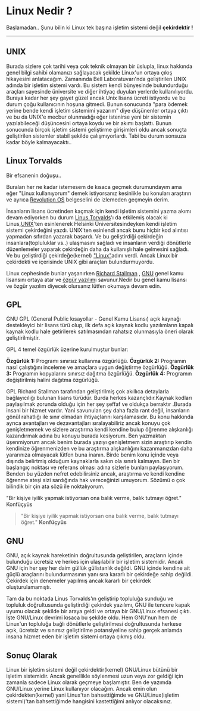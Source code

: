 Linux Nedir ?
===================


Başlamadan.. Şunu bilin ki Linux tek başına işletim sistemi değil **çekirdektir !** 

----------


UNIX
-------------

Burada sizlere çok tarihi veya çok teknik olmayan bir üslupla, linux hakkında genel bilgi sahibi olamanızı sağlayacak şekilde Linux'un ortaya çıkış hikayesini anlatacağım. Zamanında Bell Laboratuvarı'nda geliştirilen UNIX adında bir işletim sistemi vardı. Bu sistem kendi bünyesinde bulundurduğu araçları sayesinde üniversite ve diğer ihtiyaç duyulan yerlerde kullanılıyordu. Buraya kadar her şey gayet güzel ancak Unix lisans ücreti istiyordu ve bu durum çoğu kullanıcının hoşuna gitmedi. Bunun sonucunda "para ödemek yerine bende kendi işletim sistemimi yazarım" diye düşünenler ortaya çıktı ve bu da UNIX'e mecbur olunmadığı eğer istenirse yeni bir sistemin yazılabileceği düşüncesini ortaya koydu ve bir akımı başlattı. Bunun sonucunda birçok işletim sistemi geliştirme girişimleri oldu ancak sonuçta geliştirilen sistemler stabil şekilde çalışmıyorlardı. Tabi bu durum sonsuza kadar böyle kalmayacaktı..

Linux Torvalds
-------------
Bir efsanenin doğuşu..

Buraları her ne kadar istemesem de kısaca geçmek durumundayım ama eğer "Linux kullanıyorum" demek istiyorsanız kesinlikle bu konuları araştırın ve ayrıca [Revolution OS][1] belgeselini de izlemeden geçmeyin derim.

İnsanların lisans ücretinden kaçmak için kendi işletim sistemini yazma akımı devam ediyorken bu durum [Linus Torvalds][2]'ı da etkilemiş olacak ki Linus,[UNIX][3]'ten esinlenerek Helsinki Üniversitesindeyken kendi işletim sistemi çekirdeğini yazdı. UNIX'ten esinlendi ancak bunu hiçbir kod alıntısı yapmadan sıfırdan yazarak başardı. Ve bu geliştirdiği çekirdeğin insanlara(topluluklar vs..) ulaşmasını sağladı ve insanların verdiği dönütlerle düzenlemeler yaparak çekirdeğin daha da kullanışlı hale gelmesini sağladı. Ve bu geliştirdiği çekirdeğe(kernel) ["Linux"][4]adını verdi. Ancak Linux bir çekirdekti ve içerisinde UNIX gibi araçları bulundurmuyordu.

Linux cephesinde bunlar yaşanırken [Richard Stallman][5] , [GNU][6] genel kamu lisansını ortaya atar ve [ özgür yazılım][7]ı savunur.Nedir bu genel kamu lisansı ve özgür yazılım diyecek olursanız lütfen okumaya devam edin.

GPL
-------------
GNU GPL (General Public kısayollar - Genel Kamu Lisansı) açık kaynağı destekleyici bir lisans türü olup, ilk defa açık kaynak kodlu yazılımların kapalı kaynak kodlu hale getirilerek satılmasından rahatsız olunmasıyla öneri olarak geliştirilmiştir.

GPL 4 temel özgürlük üzerine kurulmuştur bunlar:

**Özgürlük 1:** Programı sınırsız kullanma özgürlüğü.
**Özgürlük 2:** Programın nasıl çalıştığını inceleme ve amaçlara uygun değiştirme özgürlüğü.
**Özgürlük 3:** Programın kopyalarını sınırsız dağıtma özgürlüğü.
**Özgürlük 4:** Programın değiştirilmiş halini dağıtma özgürlüğü.

GPL Richard Stallman tarafından geliştirilmiş çok akıllıca detaylarla bağlayıcılığı bulunan lisans türüdür. Burda herkes kazançlıdır.Kaynak kodları paylaşılmak zorunda olduğu için her şey şeffaf ve oldukça berraktır .Burada insani bir hizmet vardır. Yani savunulan şey daha fazla rant değil, insanların gönül rahatlığı ile sınır olmadan ihtiyaçlarını karşılamasıdır. Bu konu hakkında ayrıca avantajları ve dezavantajları sıralayabiliriz ancak konuyu çok genişletmemek ve sizlere araştırma kendi kendine bulup öğrenme alışkanlığı kazandırmak adına bu konuyu burada kesiyorum. Ben yazmaktan üşenmiyorum ancak benim burada yazıyı genişletmem sizin araştırıp kendin kendinize öğrenmenizden ve bu araştırma alışkanlığını kazanmanızdan daha yararınıza olmayacak lütfen buna inanın. Birde benim konu içinde veya dışında belirtmiş olduğum kaynaklarla sakın ola sınırlı kalmayın. Ben bir başlangıç noktası ve referans olması adına sizlerle bunları paylaşıyorum. Benden bu yüzden nefret edebilirsiniz ancak, araştırma ve kendi kendine öğrenme ateşi sizi sardığında hak vereceğinizi umuyorum. Sözümü o çok bilindik bir çin ata sözü ile noktalıyorum.

"Bir kişiye iyilik yapmak istiyorsan ona balık verme, balık tutmayı öğret." Konfüçyüs

> "Bir kişiye iyilik yapmak istiyorsan ona balık verme, balık tutmayı öğret."  **Konfüçyüs**

GNU
-------------
GNU, açık kaynak hareketinin doğrultusunda geliştirilen, araçların içinde bulunduğu ücretsiz ve herkes için ulaşılabilir bir işletim sistemidir. Ancak GNU için her şey her daim güllük gülistanlık değildi. GNU içinde kendine ait güçlü araçlarını bulundurmasının yanı sıra kararlı bir çekirdeğe sahip değildi. Çekirdek için denemeler yapılmış ancak kararlı bir çekirdek oluşturulamamıştı.

Tam da bu noktada Linus Torvalds'ın geliştirip topluluğa sunduğu ve topluluk doğrultusunda geliştirdiği çekirdek yazılımı, GNU ile tencere kapak uyumu olacak şekilde bir araya geldi ve ortaya bir GNU/Linux efsanesi çıktı. İşte GNU/Linux devrimi kısaca bu şekilde oldu. Hem GNU'nun hem de Linux'un topluluğa bağlı dönütlerle geliştirilmesi doğrultusunda herkese açık, ücretsiz ve sınırsız geliştirilme potansiyeline sahip gerçek anlamda insana hizmet eden bir işletim sistemi ortaya çıkmış oldu.

Sonuç Olarak
-------------
Linux bir işletim sistemi değil çekirdektir(kernel) GNU/Linux bütünü bir işletim sistemidir. Ancak genellikle söylenmesi uzun veya zor geldiği için zamanla sadece Linux olarak geçmeye başlamıştır. Ben de yazımda GNU/Linux yerine Linux kullanıyor olacağım. Ancak emin olun çekirdekten(kernel) yani Linux'tan bahsettiğimde ve GNU/Linux(işletim sistemi)'tan bahsettiğimde hangisini kastettiğimi anlıyor olacaksınız.

  [1]: https://www.youtube.com/watch?v=cEhnQN1ZmDI
  [2]: https://tr.wikipedia.org/wiki/Linus_Torvalds
  [3]: https://tr.wikipedia.org/wiki/UNIX
  [4]: https://tr.wikipedia.org/wiki/Linux
  [5]: https://tr.wikipedia.org/wiki/Richard_Stallman
  [6]: https://tr.wikipedia.org/wiki/GNU_Genel_Kamu_Lisans%C4%B1
  [7]: https://tr.wikipedia.org/wiki/%C3%96zg%C3%BCr_yaz%C4%B1l%C4%B1m
